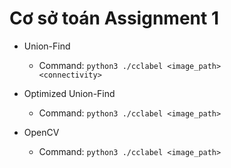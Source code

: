 # Cơ sở toán Assignment 1

- Union-Find
  - Command: <code>python3 ./cclabel \<image_path> \<connectivity></code>

- Optimized Union-Find
  - Command: <code>python3 ./cclabel \<image_path></code>

- OpenCV
  - Command: <code>python3 ./cclabel \<image_path></code>